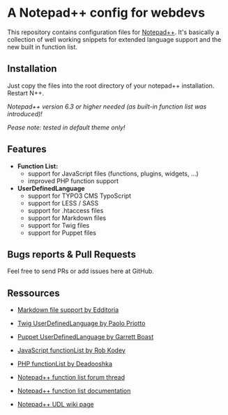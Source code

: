 # A Notepad++ config for webdevs

This repository contains configuration files for [Notepad++](http://notepad-plus-plus.org/).
It's basically a collection of well working snippets for extended language support and the new built in function list.


## Installation

Just copy the files into the root directory of your notepad++ installation. Restart N++.

_Notepad++ version 6.3 or higher needed (as built-in function list was introduced)!_

_Pease note: tested in default theme only!_


## Features
* **Function List:** 
	* support for JavaScript files (functions, plugins, widgets, ...)
	* improved PHP function support
* **UserDefinedLanguage** 
	* support for TYPO3 CMS TypoScript
	* support for LESS / SASS
	* support for .htaccess files
	* support for Markdown files
	* support for Twig files
	* support for Puppet files

	
## Bugs reports & Pull Requests

Feel free to send PRs or add issues here at GitHub.


## Ressources

* [Markdown file support by Edditoria](https://github.com/Edditoria/markdown_npp_zenburn)
* [Twig UserDefinedLanguage by Paolo Priotto](http://sourceforge.net/apps/mediawiki/notepad-plus/index.php?title=User_Defined_Language_Files#T)
* [Puppet UserDefinedLanguage by Garrett Boast](http://garrettboast.com/development.php)
* [JavaScript functionList by Rob Kodey](https://sourceforge.net/p/notepad-plus/discussion/331753/thread/b9d2fe00/#70bc)
* [PHP functionList by Deadooshka](https://sourceforge.net/p/notepad-plus/discussion/331753/thread/b9d2fe00/#1fc8)

* [Notepad++ function list forum thread](http://sourceforge.net/p/notepad-plus/discussion/331753/thread/b9d2fe00/)
* [Notepad++ function list documentation](http://sourceforge.net/apps/mediawiki/notepad-plus/index.php?title=Editing_Configuration_Files#FunctionList)
* [Notepad++ UDL wiki page](http://sourceforge.net/apps/mediawiki/notepad-plus/index.php?title=User_Defined_Language_Files)

